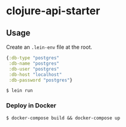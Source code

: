 # clojure-api-starter

## Usage

Create an `.lein-env` file at the root.
```clj
{:db-type "postgres"
 :db-name "postgres"
 :db-user "postgres"
 :db-host "localhost"
 :db-password "postgres"}
```

```
$ lein run
```

### Deploy in Docker

```
$ docker-compose build && docker-compose up
```
